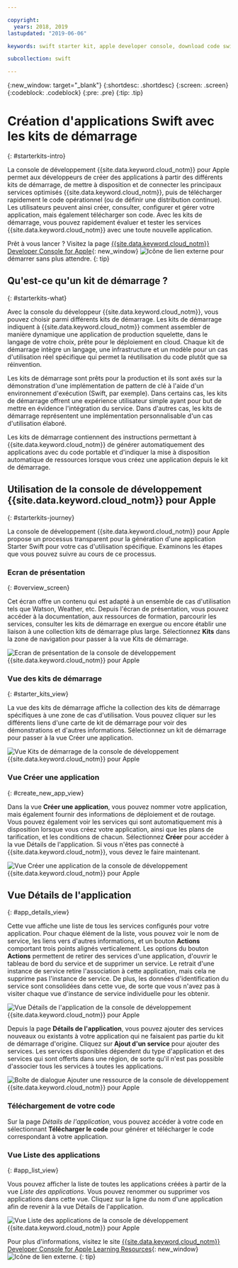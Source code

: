 ```yaml
---

copyright:
  years: 2018, 2019
lastupdated: "2019-06-06"

keywords: swift starter kit, apple developer console, download code swift, app details swift, create swift app

subcollection: swift

---
```


{:new_window: target="_blank"}
{:shortdesc: .shortdesc}
{:screen: .screen}
{:codeblock: .codeblock}
{:pre: .pre}
{:tip: .tip}

# Création d'applications Swift avec les kits de démarrage
{: #starterkits-intro}

La console de développement {{site.data.keyword.cloud_notm}} pour Apple permet aux développeurs de créer des applications à partir des différents kits de démarrage, de mettre à disposition et de connecter les principaux services optimisés {{site.data.keyword.cloud_notm}}, puis de télécharger rapidement le code opérationnel (ou de définir une distribution continue). Les utilisateurs peuvent ainsi créer, consulter, configurer et gérer votre application, mais également télécharger son code. Avec les kits de démarrage, vous pouvez rapidement évaluer et tester les services {{site.data.keyword.cloud_notm}} avec une toute nouvelle application.

Prêt à vous lancer ? Visitez la page [{{site.data.keyword.cloud_notm}} Developer Console for Apple](https://{DomainName}/developer/appledevelopment/starter-kits){: new_window} ![Icône de lien externe](../../icons/launch-glyph.svg "Icône de lien externe") pour démarrer sans plus attendre.
{: tip}

## Qu'est-ce qu'un kit de démarrage ?
{: #starterkits-what}

Avec la console du développeur {{site.data.keyword.cloud_notm}}, vous pouvez choisir parmi différents kits de démarrage. Les kits de démarrage indiquent à {{site.data.keyword.cloud_notm}} comment assembler de manière dynamique une application de production squelette, dans le langage de votre choix, prête pour le déploiement en cloud. Chaque kit de démarrage intègre un langage, une infrastructure et un modèle pour un cas d'utilisation réel spécifique qui permet la réutilisation du code plutôt que sa réinvention.

Les kits de démarrage sont prêts pour la production et ils sont axés sur la démonstration d'une implémentation de pattern de clé à l'aide d'un environnement d'exécution (Swift, par exemple). Dans certains cas, les kits de démarrage offrent une expérience utilisateur simple ayant pour but de mettre en évidence l'intégration du service. Dans d'autres cas, les kits de démarrage représentent une implémentation personnalisable d'un cas d'utilisation élaboré.

Les kits de démarrage contiennent des instructions permettant à {{site.data.keyword.cloud_notm}} de générer automatiquement des applications avec du code portable et d'indiquer la mise à disposition automatique de ressources lorsque vous créez une application depuis le kit de démarrage.

## Utilisation de la console de développement {{site.data.keyword.cloud_notm}} pour Apple
{: #starterkits-journey}

La console de développement {{site.data.keyword.cloud_notm}} pour Apple propose un processus transparent pour la génération d'une application Starter Swift pour votre cas d'utilisation spécifique. Examinons les étapes que vous pouvez suivre au cours de ce processus.

### Ecran de présentation
{: #overview_screen}

Cet écran offre un contenu qui est adapté à un ensemble de cas d'utilisation tels que Watson, Weather, etc. Depuis l'écran de présentation, vous pouvez accéder à la documentation, aux ressources de formation, parcourir les services, consulter les kits de démarrage en exergue ou encore établir une liaison à une collection kits de démarrage plus large. Sélectionnez **Kits** dans la zone de navigation pour passer à la vue Kits de démarrage.

![Ecran de présentation de la console de développement {{site.data.keyword.cloud_notm}} pour Apple](images/overview_screen.png "Ecran de présentation")

### Vue des kits de démarrage
{: #starter_kits_view}

La vue des kits de démarrage affiche la collection des kits de démarrage spécifiques à une zone de cas d'utilisation. Vous pouvez cliquer sur les différents liens d'une carte de kit de démarrage pour voir des démonstrations et d'autres informations. Sélectionnez un kit de démarrage pour passer à la vue Créer une application.

![Vue Kits de démarrage de la console de développement {{site.data.keyword.cloud_notm}} pour Apple](images/starter_kits_screen.png "Vue Kits de démarrage")

### Vue Créer une application
{: #create_new_app_view}

Dans la vue **Créer une application**, vous pouvez nommer votre application, mais également fournir des informations de déploiement et de routage. Vous pouvez également voir les services qui sont automatiquement mis à disposition lorsque vous créez votre application, ainsi que les plans de tarification, et les conditions de chacun. Sélectionnez **Créer** pour accéder à la vue Détails de l'application. Si vous n'êtes pas connecté à {{site.data.keyword.cloud_notm}}, vous devez le faire maintenant.

![Vue Créer une application de la console de développement {{site.data.keyword.cloud_notm}} pour Apple](images/create_new_project_screen.png "Vue Créer une application")

## Vue Détails de l'application
{: #app_details_view}

Cette vue affiche une liste de tous les services configurés pour votre application. Pour chaque élément de la liste, vous pouvez voir le nom de service, les liens vers d'autres informations, et un bouton **Actions** comportant trois points alignés verticalement. Les options du bouton **Actions** permettent de retirer des services d'une application, d'ouvrir le tableau de bord du service et de supprimer un service. Le retrait d'une instance de service retire l'association à cette application, mais cela ne supprime pas l'instance de service. De plus, les données d'identification du service sont consolidées dans cette vue, de sorte que vous n'avez pas à visiter chaque vue d'instance de service individuelle pour les obtenir.

![Vue Détails de l'application de la console de développement {{site.data.keyword.cloud_notm}} pour Apple](images/project_details_screen.png "Vue Détails de l'application")

Depuis la page **Détails de l'application**, vous pouvez ajouter des services nouveaux ou existants à votre application qui ne faisaient pas partie du kit de démarrage d'origine. Cliquez sur **Ajout d'un service** pour ajouter des services. Les services disponibles dépendent du type d'application et des services qui sont offerts dans une région, de sorte qu'il n'est pas possible d'associer tous les services à toutes les applications.

![Boîte de dialogue Ajouter une ressource de la console de développement {{site.data.keyword.cloud_notm}} pour Apple](images/add_resource_screen.png "Boîte de dialogue Ajouter une ressource")

### Téléchargement de votre code

Sur la page _Détails de l'application_, vous pouvez accéder à votre code en sélectionnant **Télécharger le code** pour générer et télécharger le code correspondant à votre application.

### Vue Liste des applications
{: #app_list_view}

Vous pouvez afficher la liste de toutes les applications créées à partir de la vue _Liste des applications_. Vous pouvez renommer ou supprimer vos applications dans cette vue. Cliquez sur la ligne du nom d'une application afin de revenir à la vue Détails de l'application.

![Vue Liste des applications de la console de développement {{site.data.keyword.cloud_notm}} pour Apple](images/project_list_screen.png "Vue Liste des applications")

Pour plus d'informations, visitez le site [{{site.data.keyword.cloud_notm}} Developer Console for Apple Learning Resources](https://{DomainName}/developer/appledevelopment/learning-resources){: new_window} ![Icône de lien externe](../../icons/launch-glyph.svg "Icône de lien externe").
{: tip}

